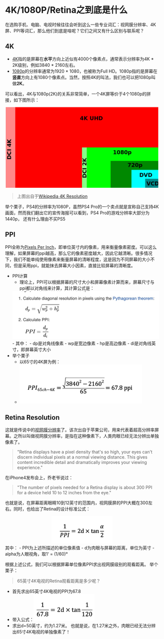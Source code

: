 # 4K/1080P/Retina之到底是什么
在选购手机、电脑、电视时候往往会听到这么一些专业词汇：视网膜分辨率、4K屏、PPI等词汇，那么他们到底是啥呢？它们之间又有什么区别与联系呢？

## 4K
* [4K](https://en.wikipedia.org/wiki/4K_resolution)指的是屏幕在**水平**方向上近似有4000个像素点，通常表示分辨率为4K * 2K级别，例如3840 * 2160左右。
* [1080p](https://en.wikipedia.org/wiki/1080p)的分辨率通常为1920 * 1080，也被称为Full HD。1080p指的是屏幕在**竖直**方向上有1080个像素点。当然，按照4K的叫法，我们也可以把1080p叫做**2K**。

可以看出，4K与1080p(2K)的关系非常简单，一个4K屏等价于4个1080p的拼接，如下图所示：
<div align="center">
  <img src="../../images/4k.jpg" alt="4k" width="500"/>
</div>

> 上图出自于[Wikipedia 4K Resolution](https://en.wikipedia.org/wiki/4K_resolution)

举个栗子，PS4的分辨率为1080P，虽然PS4 Pro的一个卖点就是宣称自己支持4K画面，然而我们翻出它的宣传海报可以看到，PS4 Pro的游戏分辨率大部分为1440p，
还有什么理由不买PS5

## PPI
PPI全称为[Pixels Per Inch](https://en.wikipedia.org/wiki/Pixel_density)，即单位英寸内的像素，用来衡量像素密度。可以这么理解，如果屏幕的ppi越高，那么它的像素密度越大，因此它越清晰。很多情况下，我们不能单纯使用像素来衡量屏幕的清晰程度，这是因为不同屏幕的大小不同，但是采用ppi，就能抹去屏幕大小因素，直接比较屏幕的清晰度。

* PPI计算
  - 理论上，PPI可以根据屏幕的尺寸大小和屏幕像素计算而来，屏幕尺寸与ppi都以对角线来计算，其计算公式是：
  <img src="../../images/ppi.jpg" alt="ppi" width="500"/>
  - 其中：
    - dp是对角线像素
    - wp是宽边像素
    - hp是高边像素
    - di是对角线英寸，即屏幕英寸大小
* 举个栗子
  - 以65寸的4K屏为例：
  - <img src="../../images/ppi-example.jpg" alt="ppi-example" width="400"/>

## Retina Resolution
这就是传说中的[视网膜分辨率](https://en.wikipedia.org/wiki/Retina_display#cite_note-npr_info_1-1)了。该次出自于苹果公司，用来代表着超高分辨率屏幕。之所以叫做视网膜分辨率，是指在这种像素下，人类肉眼已经无法分辨出单独像素了。
> "Retina displays have a pixel density that's so high, your eyes can't discern individual pixels at a normal viewing distance. This gives content incredible detail and dramatically improves your viewing experience."

在iPhone4发布会上，乔老爷说过：
> "The number of pixels needed for a Retina display is about 300 PPI for a device held 10 to 12 inches from the eye."

也就是说，在屏幕距离眼睛10到12英寸的范围内，视网膜屏的PPI大概在300左右。同时，也给出了Retina的设计标准公式：
<div align="center">
  <img src="../../images/retina.jpg" alt="retina" width="200"/>
</div>
其中：
- PPI为上述所描述的单位像素值
- d为肉眼与屏幕的距离，单位为英寸
- alpha为人眼视角，取1‘ = (1/60)°

根据上述公式，我们可以根据屏幕单位像素PPI求出视网膜级别的观看距离。
举个栗子：
> 65英寸4K电视的Retina观看距离是多少呢？
* 首先求出65英寸4K电视的PPI为67.8
* 带入公式：<img src="../../images/tv.jpg" alt="retina" width="200"/>
* 求出d=50英寸，约为1.27米。
也就是说，在1.27米之外，肉眼已经无法分辨出65寸4K电视的单独像素了！